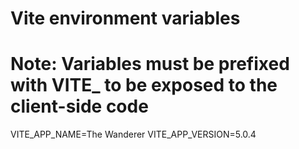 # Vite environment variables
# Note: Variables must be prefixed with VITE_ to be exposed to the client-side code
VITE_APP_NAME=The Wanderer
VITE_APP_VERSION=5.0.4
